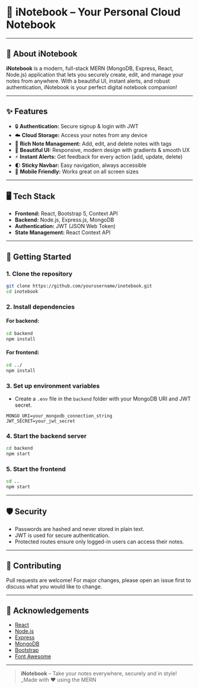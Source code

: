 # 📝 iNotebook – Your Personal Cloud Notebook
---

## 🚀 About iNotebook

**iNotebook** is a modern, full-stack MERN (MongoDB, Express, React, Node.js) application that lets you securely create, edit, and manage your notes from anywhere. With a beautiful UI, instant alerts, and robust authentication, iNotebook is your perfect digital notebook companion!

---

## ✨ Features

- 🔒 **Authentication:** Secure signup & login with JWT
- ☁️ **Cloud Storage:** Access your notes from any device
- 📝 **Rich Note Management:** Add, edit, and delete notes with tags
- 🎨 **Beautiful UI:** Responsive, modern design with gradients & smooth UX
- ⚡ **Instant Alerts:** Get feedback for every action (add, update, delete)
- 🌓 **Sticky Navbar:** Easy navigation, always accessible
- 📱 **Mobile Friendly:** Works great on all screen sizes

---

## 🖥️ Tech Stack

- **Frontend:** React, Bootstrap 5, Context API
- **Backend:** Node.js, Express.js, MongoDB
- **Authentication:** JWT (JSON Web Token)
- **State Management:** React Context API

---

## 🚦 Getting Started

### 1. Clone the repository

```sh
git clone https://github.com/yourusername/inotebook.git
cd inotebook
```

### 2. Install dependencies

#### For backend:
```sh
cd backend
npm install
```

#### For frontend:
```sh
cd ../
npm install
```

### 3. Set up environment variables

- Create a `.env` file in the `backend` folder with your MongoDB URI and JWT secret.

```env
MONGO_URI=your_mongodb_connection_string
JWT_SECRET=your_jwt_secret
```

### 4. Start the backend server

```sh
cd backend
npm start
```

### 5. Start the frontend

```sh
cd ..
npm start
```

---

## 🛡️ Security

- Passwords are hashed and never stored in plain text.
- JWT is used for secure authentication.
- Protected routes ensure only logged-in users can access their notes.

---

## 🤝 Contributing

Pull requests are welcome! For major changes, please open an issue first to discuss what you would like to change.

---

## 🙏 Acknowledgements

- [React](https://reactjs.org/)
- [Node.js](https://nodejs.org/)
- [Express](https://expressjs.com/)
- [MongoDB](https://www.mongodb.com/)
- [Bootstrap](https://getbootstrap.com/)
- [Font Awesome](https://fontawesome.com/)

---

> **iNotebook** – Take your notes everywhere, securely and in style!  
> _Made with ❤️ using the MERN
